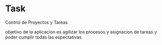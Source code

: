 # Task
Control de Proyectos y Tareas

objetivo de la aplicacion es agilizar los procesos y asignacion de tareas y poder 
cumplir todas las espectativas.


